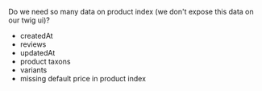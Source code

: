 Do we need so many data on product index (we don't expose this data on our twig ui)?
- createdAt 
- reviews
- updatedAt 
- product taxons
- variants
- missing default price in product index
